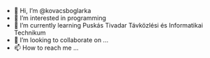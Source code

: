 - 👋 Hi, I’m @kovacsboglarka
- 👀 I’m interested in programming
- 🌱 I’m currently learning Puskás Tivadar Távközlési és Informatikai Technikum
- 💞️ I’m looking to collaborate on ...
- 📫 How to reach me ...

<!---
kovacsboglarka/kovacsboglarka is a ✨ special ✨ repository because its `README.md` (this file) appears on your GitHub profile.
You can click the Preview link to take a look at your changes.
--->
